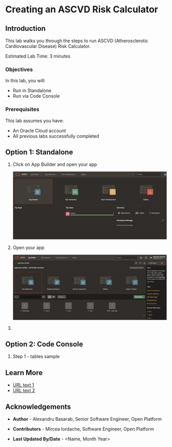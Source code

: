 # Creating an ASCVD Risk Calculator

## Introduction

This lab walks you through the steps to run ASCVD (Atherosclerotic Cardiovascular Disease) Risk Calculator.

Estimated Lab Time: 3 minutes

### Objectives

In this lab, you will:

* Run in Standalone
* Run via Code Console

### Prerequisites

This lab assumes you have:

* An Oracle Cloud account
* All previous labs successfully completed

## Option 1: Standalone

1. Click on App Builder and open your app

    ![Navigate to APP Builder](images/app-builder.png)

2. Open your app

    ![Run your app](images/run-the-app.png)

3. 

## Option 2: Code Console

1. Step 1 - tables sample

## Learn More

* [URL text 1](http://docs.oracle.com)
* [URL text 2](http://docs.oracle.com)

## Acknowledgements

* **Author** - Alexandru Basarab, Senior Software Engineer, Open Platform

* **Contributors** - Mircea Iordache, Software Engineer, Open Platform

* **Last Updated By/Date** - <Name, Month Year>

